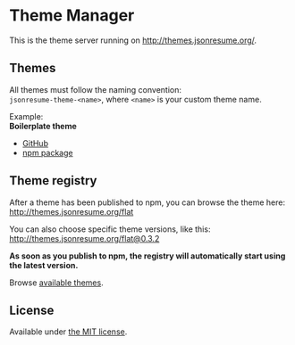 # Theme Manager

This is the theme server running on http://themes.jsonresume.org/.

## Themes

All themes must follow the naming convention:  
`jsonresume-theme-<name>`, where `<name>` is your custom theme name.

Example:  
__Boilerplate theme__
- [GitHub](https://github.com/jsonresume/jsonresume-theme-boilerplate)
- [npm package](https://www.npmjs.org/package/jsonresume-theme-boilerplate)

## Theme registry

After a theme has been published to npm, you can browse the theme here:  
http://themes.jsonresume.org/flat

You can also choose specific theme versions, like this:  
http://themes.jsonresume.org/flat@0.3.2

__As soon as you publish to npm, the registry will automatically start using the latest version.__

Browse [available themes](http://node-modules.com/search?q=jsonresume-theme-*).

## License

Available under [the MIT license](http://mths.be/mit).
